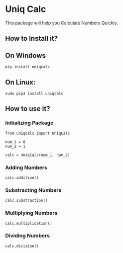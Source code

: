 # Uniq Calc

This package will help you Calculate Numbers Quickly.

## How to Install it?

## On Windows

```
pip install uniqcalc
```

## On Linux:

```
sudo pip3 install uniqcalc
```

## How to use it?

### Initializing Package
```
from uniqcalc import UniqCalc

num_1 = 8
num_2 = 1

calc = UniqCalc(num_1, num_2)
```

### Adding Numbers
```
calc.addition()
```

### Substracting Numbers
```
calc.substraction()
```

### Multiplying Numbers
```
calc.multiplication()
```

### Dividing Numbers
```
calc.division()
```